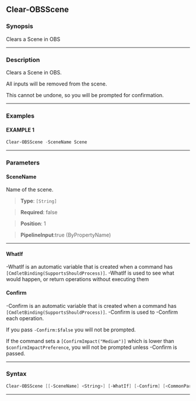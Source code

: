 Clear-OBSScene
--------------
### Synopsis
Clears a Scene in OBS

---
### Description

Clears a Scene in OBS.

All inputs will be removed from the scene.

This cannot be undone, so you will be prompted for confirmation.

---
### Examples
#### EXAMPLE 1
```PowerShell
Clear-OBSScene -SceneName Scene
```

---
### Parameters
#### **SceneName**

Name of the scene.



> **Type**: ```[String]```

> **Required**: false

> **Position**: 1

> **PipelineInput**:true (ByPropertyName)



---
#### **WhatIf**
-WhatIf is an automatic variable that is created when a command has ```[CmdletBinding(SupportsShouldProcess)]```.
-WhatIf is used to see what would happen, or return operations without executing them
#### **Confirm**
-Confirm is an automatic variable that is created when a command has ```[CmdletBinding(SupportsShouldProcess)]```.
-Confirm is used to -Confirm each operation.
    
If you pass ```-Confirm:$false``` you will not be prompted.
    
    
If the command sets a ```[ConfirmImpact("Medium")]``` which is lower than ```$confirmImpactPreference```, you will not be prompted unless -Confirm is passed.

---
### Syntax
```PowerShell
Clear-OBSScene [[-SceneName] <String>] [-WhatIf] [-Confirm] [<CommonParameters>]
```
---
